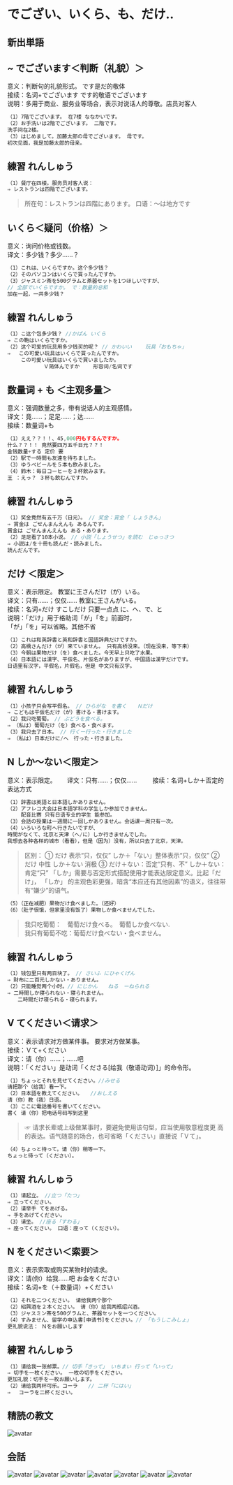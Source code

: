 # でござい、いくら、も、だけ..

## 新出単語

<vue-audio file="../audio/9-2-たんご.mp3" loop />

## ~ でございます＜判断（礼貌）＞

意义：判断句的礼貌形式。 です是だ的敬体  
接续：名词+でございます です的敬语でございます  
说明：多用于商业、服务业等场合，表示对说话人的尊敬。店员对客人

```ts
（1）7階でございます。 在7楼 ななかいです。
（2）お手洗いは2階でございます。 二階です。
洗手间在2楼。
（3）はじめまして。加藤太郎の母でございます。 母です。
初次见面，我是加藤太郎的母亲。
```

## 練習 れんしゅう

```ts
（1）餐厅在四楼。服务员对客人说：
⇒ レストランは四階でございます。
```

> 所在句：レストランは四階にあります。 口语：～は地方です

## いくら＜疑问（价格）＞

意义：询问价格或钱数。  
译文：多少钱？多少......？

```ts
（1）これは、いくらですか。这个多少钱？
（2）そのパソコンはいくらで買ったんですか。
（3）ジャスミン茶を500グラムと茶器セットを1つほしいですが、
// 全部でいくらですか。 で：数量的总和
加在一起，一共多少钱？

```

## 練習 れんしゅう

```ts
（1）こ这个包多少钱？ //かばん いくら
⇒ この鞄はいくらですか。
（2）这个可爱的玩具用多少钱买的呢？ // かわいい　　 玩具「おもちゃ」
⇒ 　この可愛い玩具はいくらで買ったんですか。
　 　この可愛い玩具はいくらで買いましたか。
　　　　　　　Ｖ简体んですか 　　形容词/名词です

```

## 数量词 + も ＜主观多量＞

意义：强调数量之多，带有说话人的主观感情。  
译文：竟......；足足......；达......  
接续：数量词+も

```ts
（1）ええ？？！！、45,000円もするんですか。
什么？？！！ 竟然要四万五千日元？？！
金钱数量+する 定价 要
（2）駅で一時間も友達を待ちました。
（3）ゆうべビールを５本も飲みました。
（4）鈴木：毎日コーヒーを３杯飲みます。
王 ：えっ？ ３杯も飲むんですか。

```

## 練習 れんしゅう

```ts
（1）奖金竟然有五千万（日元）。 // 奖金：賞金「 しょうきん」
⇒ 賞金は ごせんまんえんも あるんです。
賞金は ごせんまんえんも ある・あります。
（2）足足看了10本小说。　// 小説「しょうせつ」を読む　じゅっさつ　
⇒ 小説は/を十冊も読んだ・読みました。
読んだんです。
```

## だけ ＜限定＞

意义：表示限定。 教室に王さんだけ（が）いる。  
译文：只有......；仅仅...... 教室に王さんがいる。  
接续：名词+だけ すこしだけ 只要一点点 に、へ、で、と  
说明：「だけ」用于格助词「が」「を」前面时，  
「が」「を」可以省略。其他不省

```ts
（1）これは和英辞書と英和辞書と国語辞典だけですか。
（2）高橋さんだけ（が）来ていません。 只有高桥没来。（现在没来，等下来）
（3）今朝は果物だけ（を）食べました。今天早上只吃了水果。
（4）日本語には漢字、平仮名、片仮名がありますが、中国語は漢字だけです。
日语里有汉字，平假名，片假名，但是 中文只有汉字。
```

## 練習 れんしゅう

```ts
（1）小孩子只会写平假名。 // ひらがな　を書く　　Ｎだけ
⇒ こどもは平仮名だけ（が）書ける・書けます。
（2）我只吃葡萄。　// ぶどうを食べる。
⇒ （私は）葡萄だけ（を）食べる・食べます。
（3）我只去了日本。 // 行くー行った・行きました
⇒ （私は）日本だけに/へ　行った・行きました。
```

## N しか～ない＜限定＞

意义：表示限定。　　
译文：只有......；仅仅...... 　　
接续：名词+しか＋否定的表达方式

```ts
（1）辞書は英語と日本語しかありません。
（2）アフレコ大会は日本語学科の学生しか参加できません。
　　 配音比赛 只有日语专业的学生 能参加。
（3）会話の授業は一週間に一回しかありません。会话课一周只有一次。
（4）いろいろな町へ行きたいですが、
時間がなくて、北京と天津（へ/に）しか行きませんでした。
我想去各种各样的城市（看看），但是（因为）没有，所以只去了北京，天津。
```

> 区别：
> ① だけ 表示“只，仅仅” しか＋「ない」整体表示“只，仅仅”
> ② だけ 中性 しか＋ない 消极
> ③ だけ＋ない：否定“只有、不” しか＋ない：肯定“只”
> 「しか」需要与否定形式搭配使用才能表达限定意义。比起「だけ」，
> 「しか」
> 的主观色彩更强，暗含“本应还有其他因素”的语义，往往带有“嫌少”的语气。

```ts
（5）（正在减肥）果物だけ食べました。（还好）
（6）（肚子很饿，但家里没有饭了）果物しか食べませんでした。
```

> 我只吃葡萄：　葡萄だけ食べる。　葡萄しか食べない.  
> 我只有葡萄不吃：葡萄だけ食べない・食べません。

## 練習 れんしゅう

```ts
（1）钱包里只有两百块了。 // さいふ にひゃくげん
⇒ 財布に二百元しかない・ありません。
（2）只能睡觉两个小时。// にじかん　　ねる　ーねられる
⇒ 二時間しか寝られない・寝られません。
　　二時間だけ寝られる・寝られます。
```

## V てください＜请求＞

意义：表示请求对方做某件事。 要求对方做某事。  
接续：Ｖて+ください  
译文：请（你）......；......吧  
说明：「ください」是动词「くださる[给我（敬语动词）]」的命令形。

```ts
（1）ちょっとそれを見せてください。//みせる
请把那个（给我）看一下。
（2）日本語を教えてください。　　//おしえる　
请（你）教（我）日语。　　　　　　
（3）ここに電話番号を書いてください。
書く 请（你）把电话号码写到这里

```

> ☞ 请求长辈或上级做某事时，要避免使用该句型，应当使用敬意程度更
> 高的表达。语气随意的场合，也可省略「ください」直接说「Ｖて」。

```ts
（4）ちょっと待って。请（你）稍等一下。
ちょっと待って（ください）。

```

## 練習 れんしゅう

```ts
（1）请起立。 //立つ「たつ」
⇒ 立ってください。
（2）请举手 てをあげる。
⇒ 手をあげてください。
（3）请坐。 //座る「すわる」
⇒ 座ってください。 口语：座って（ください）。
```

## N をください＜索要＞

意义：表示索取或购买某物时的请求。  
译文：请(你）给我......吧 お金をください  
接续：名词+を（＋数量词）+ください

```ts
（1）それを二つください。 请给我两个那个
（2）紹興酒を２本ください。　请（你）给我两瓶绍兴酒。
（3）ジャスミン茶を500グラムと、茶器セットを一つください。
（4）すみません、留学の申込書[申请书]をください。// 「もうしこみしょ」
更礼貌说法： Ｎをお願いします
```

## 練習 れんしゅう

```ts
（1）请给我一张邮票。// 切手「きって」 いちまい 行って「いって」
⇒ 切手を一枚ください。 一枚の切手をください。
更加礼貌：切手を一枚お願いします。
（2）请给我两杯可乐。コーラ　　// 二杯「にはい」
⇒ 　コーラを二杯ください。

```

## 精読の教文

<vue-audio file="../audio/9-2-2.mp3" loop/>

![avatar](../images/9-2-2.png)

## 会話

<vue-audio file="../audio/9-2-かいわ.mp3" loop=true></vue-audio>
![avatar](../images/9-2-かいわ-1.png)
![avatar](../images/9-2-かいわ-2.png)
![avatar](../images/9-2-かいわ-3.png)
![avatar](../images/9-2-かいわ-4.png)
![avatar](../images/9-2-かいわ-5.png)
![avatar](../images/9-2-かいわ-6.png)
![avatar](../images/9-2-かいわ-7.png)